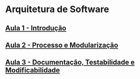 # Arquitetura de Software

## [Aula 1 - Introdução](./introduction.md)  
## [Aula 2 - Processo e Modularização](./process_and_modularization.md)  
## [Aula 3 - Documentação, Testabilidade e Modificabilidade](./documentation_testability_and_modifiability.md)  